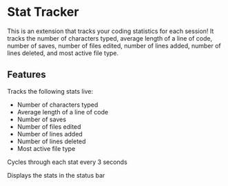 # Stat Tracker

This is an extension that tracks your coding statistics for each session!
It tracks the number of characters typed, average length of a line of code, number of saves, number of files edited, number of lines added, number of lines deleted, and most active file type.

## Features

Tracks the following stats live:
- Number of characters typed
- Average length of a line of code
- Number of saves
- Number of files edited
- Number of lines added
- Number of lines deleted
- Most active file type

Cycles through each stat every 3 seconds

Displays the stats in the status bar
